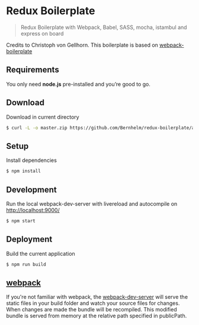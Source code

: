 Redux Boilerplate
===========

> Redux Boilerplate with Webpack, Babel, SASS, mocha, istambul and express on board

Credits to Christoph von Gellhorn. This boilerplate is based on [webpack-boilerplate](https://github.com/cvgellhorn/webpack-boilerplate)

## Requirements
You only need <b>node.js</b> pre-installed and you’re good to go.

## Download
Download in current directory
```sh
$ curl -L -o master.zip https://github.com/Bernhelm/redux-boilerplate/archive/master.zip && unzip master.zip && rm master.zip && mv ./redux-boilerplate-master/{.,}* ./ && rm -r ./redux-boilerplate-master
```

## Setup
Install dependencies
```sh
$ npm install
```

## Development
Run the local webpack-dev-server with livereload and autocompile on [http://localhost:9000/](http://localhost:9000/)
```sh
$ npm start
```
## Deployment
Build the current application
```sh
$ npm run build
```

## [webpack](https://webpack.js.org/)
If you're not familiar with webpack, the [webpack-dev-server](https://webpack.js.org/configuration/dev-server/) will serve the static files in your build folder and watch your source files for changes.
When changes are made the bundle will be recompiled. This modified bundle is served from memory at the relative path specified in publicPath.
